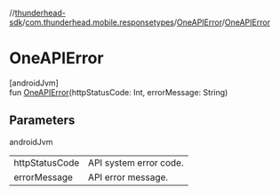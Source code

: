 //[thunderhead-sdk](../../../index.md)/[com.thunderhead.mobile.responsetypes](../index.md)/[OneAPIError](index.md)/[OneAPIError](-one-a-p-i-error.md)

# OneAPIError

[androidJvm]\
fun [OneAPIError](-one-a-p-i-error.md)(httpStatusCode: Int, errorMessage: String)

## Parameters

androidJvm

| | |
|---|---|
| httpStatusCode | API system error code. |
| errorMessage | API error message. |
